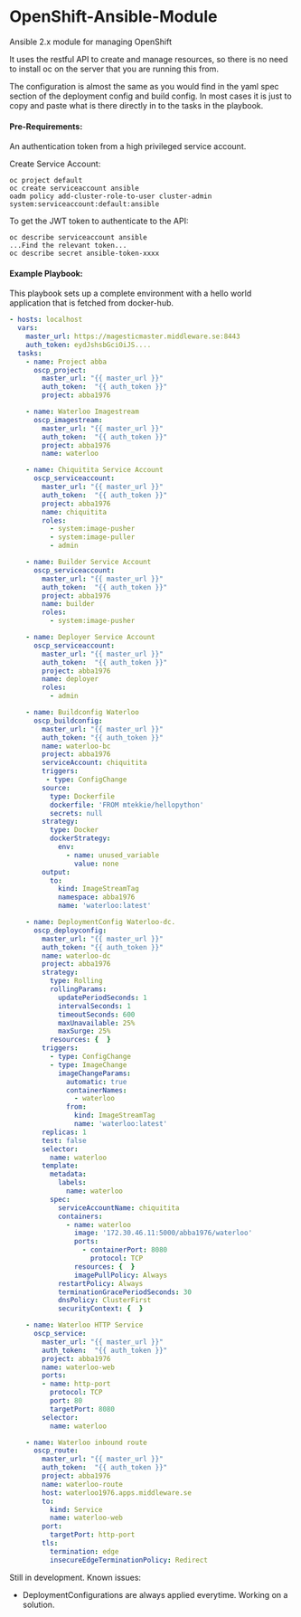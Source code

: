 # OpenShift-Ansible-Module
Ansible 2.x module for managing OpenShift

It uses the restful API to create and manage resources, so there is no need to install oc on the server that you are running this from.

The configuration is almost the same as you would find in the yaml spec section of the deployment config and build config. In most cases it is just to copy and paste what is there directly in to the tasks in the playbook.

#### Pre-Requirements:
An authentication token from a high privileged  service account.

Create Service Account:
```
oc project default
oc create serviceaccount ansible
oadm policy add-cluster-role-to-user cluster-admin system:serviceaccount:default:ansible
```
To get the JWT token to authenticate to the API:
```
oc describe serviceaccount ansible
...Find the relevant token...
oc describe secret ansible-token-xxxx
```

#### Example Playbook:
This playbook sets up a complete environment with a hello world application that is fetched from docker-hub.

```yaml
- hosts: localhost
  vars:
    master_url: https://magesticmaster.middleware.se:8443
    auth_token: eydJshsbGciOiJS....
  tasks:
    - name: Project abba
      oscp_project:
        master_url: "{{ master_url }}"
        auth_token:  "{{ auth_token }}"
        project: abba1976

    - name: Waterloo Imagestream
      oscp_imagestream:
        master_url: "{{ master_url }}"
        auth_token:  "{{ auth_token }}"
        project: abba1976
        name: waterloo

    - name: Chiquitita Service Account
      oscp_serviceaccount:
        master_url: "{{ master_url }}"
        auth_token:  "{{ auth_token }}"
        project: abba1976
        name: chiquitita
        roles:
          - system:image-pusher
          - system:image-puller
          - admin

    - name: Builder Service Account
      oscp_serviceaccount:
        master_url: "{{ master_url }}"
        auth_token:  "{{ auth_token }}"
        project: abba1976
        name: builder
        roles:
          - system:image-pusher

    - name: Deployer Service Account
      oscp_serviceaccount:
        master_url: "{{ master_url }}"
        auth_token:  "{{ auth_token }}"
        project: abba1976
        name: deployer
        roles:
          - admin

    - name: Buildconfig Waterloo
      oscp_buildconfig:
        master_url: "{{ master_url }}"
        auth_token: "{{ auth_token }}"
        name: waterloo-bc
        project: abba1976
        serviceAccount: chiquitita
        triggers:
         - type: ConfigChange
        source:
          type: Dockerfile
          dockerfile: 'FROM mtekkie/hellopython'
          secrets: null
        strategy:
          type: Docker
          dockerStrategy:
            env:
              - name: unused_variable
                value: none
        output:
          to:
            kind: ImageStreamTag
            namespace: abba1976
            name: 'waterloo:latest'

    - name: DeploymentConfig Waterloo-dc.
      oscp_deployconfig:
        master_url: "{{ master_url }}"
        auth_token: "{{ auth_token }}"
        name: waterloo-dc
        project: abba1976
        strategy:
          type: Rolling
          rollingParams:
            updatePeriodSeconds: 1
            intervalSeconds: 1
            timeoutSeconds: 600
            maxUnavailable: 25%
            maxSurge: 25%
          resources: {  }
        triggers:
          - type: ConfigChange
          - type: ImageChange
            imageChangeParams:
              automatic: true
              containerNames:
                - waterloo
              from:
                kind: ImageStreamTag
                name: 'waterloo:latest'
        replicas: 1
        test: false
        selector:
          name: waterloo
        template:
          metadata:
            labels:
              name: waterloo
          spec:
            serviceAccountName: chiquitita
            containers:
              - name: waterloo
                image: '172.30.46.11:5000/abba1976/waterloo'
                ports:
                  - containerPort: 8080
                    protocol: TCP
                resources: {  }
                imagePullPolicy: Always
            restartPolicy: Always
            terminationGracePeriodSeconds: 30
            dnsPolicy: ClusterFirst
            securityContext: {  }

    - name: Waterloo HTTP Service
      oscp_service:
        master_url: "{{ master_url }}"
        auth_token:  "{{ auth_token }}"
        project: abba1976
        name: waterloo-web
        ports:
        - name: http-port
          protocol: TCP
          port: 80
          targetPort: 8080
        selector:
          name: waterloo

    - name: Waterloo inbound route
      oscp_route:
        master_url: "{{ master_url }}"
        auth_token:  "{{ auth_token }}"
        project: abba1976
        name: waterloo-route
        host: waterloo1976.apps.middleware.se
        to:
          kind: Service
          name: waterloo-web
        port:
          targetPort: http-port
        tls:
          termination: edge
          insecureEdgeTerminationPolicy: Redirect
```

Still in development. Known issues:
  - DeploymentConfigurations are always applied everytime. Working on a solution.
